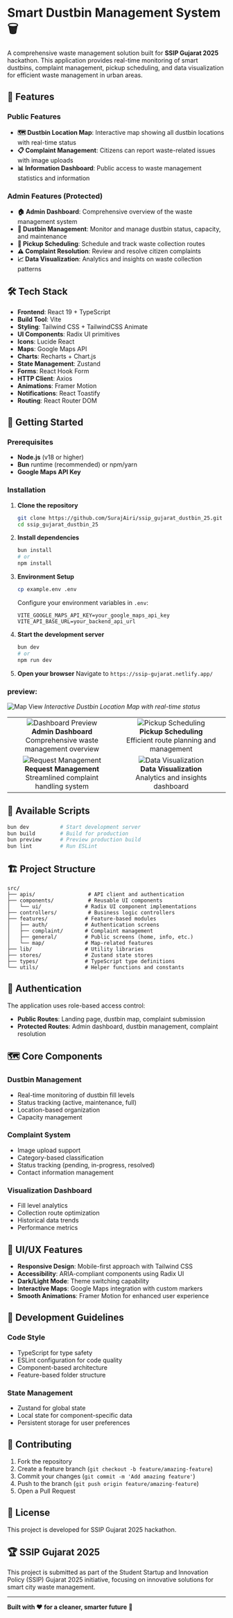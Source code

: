 # Smart Dustbin Management System 🗑️

A comprehensive waste management solution built for **SSIP Gujarat 2025** hackathon. This application provides real-time monitoring of smart dustbins, complaint management, pickup scheduling, and data visualization for efficient waste management in urban areas.

## 🌟 Features

### Public Features

- **🗺️ Dustbin Location Map**: Interactive map showing all dustbin locations with real-time status
- **📋 Complaint Management**: Citizens can report waste-related issues with image uploads
- **📊 Information Dashboard**: Public access to waste management statistics and information

### Admin Features (Protected)

- **🏠 Admin Dashboard**: Comprehensive overview of the waste management system
- **🔧 Dustbin Management**: Monitor and manage dustbin status, capacity, and maintenance
- **🚛 Pickup Scheduling**: Schedule and track waste collection routes
- **⚠️ Complaint Resolution**: Review and resolve citizen complaints
- **📈 Data Visualization**: Analytics and insights on waste collection patterns

## 🛠️ Tech Stack

- **Frontend**: React 19 + TypeScript
- **Build Tool**: Vite
- **Styling**: Tailwind CSS + TailwindCSS Animate
- **UI Components**: Radix UI primitives
- **Icons**: Lucide React
- **Maps**: Google Maps API
- **Charts**: Recharts + Chart.js
- **State Management**: Zustand
- **Forms**: React Hook Form
- **HTTP Client**: Axios
- **Animations**: Framer Motion
- **Notifications**: React Toastify
- **Routing**: React Router DOM

## 🚀 Getting Started

### Prerequisites

- **Node.js** (v18 or higher)
- **Bun** runtime (recommended) or npm/yarn
- **Google Maps API Key**

### Installation

1. **Clone the repository**

   ```bash
   git clone https://github.com/SurajAiri/ssip_gujarat_dustbin_25.git
   cd ssip_gujarat_dustbin_25
   ```

2. **Install dependencies**

   ```bash
   bun install
   # or
   npm install
   ```

3. **Environment Setup**

   ```bash
   cp example.env .env
   ```

   Configure your environment variables in `.env`:

   ```env
   VITE_GOOGLE_MAPS_API_KEY=your_google_maps_api_key
   VITE_API_BASE_URL=your_backend_api_url
   ```

4. **Start the development server**

   ```bash
   bun dev
   # or
   npm run dev
   ```

5. **Open your browser**
   Navigate to `https://ssip-gujarat.netlify.app/`

### preview:

<!-- ![Dashboard Preview](previews/dashboard.png)
_Admin Dashboard - Comprehensive waste management overview_ -->

![Map View](previews/map_bin.png)
_Interactive Dustbin Location Map with real-time status_

<table>
  <tr>
    <td align="center" width="50%">
      <img src="previews/dashboard.png" alt="Dashboard Preview" style="max-width:100%;height:auto;" /><br/>
      <strong>Admin Dashboard</strong><br/>
      Comprehensive waste management overview
    </td>
    <td align="center" width="50%">
      <img src="previews/pickup.png" alt="Pickup Scheduling" style="max-width:100%;height:auto;" /><br/>
      <strong>Pickup Scheduling</strong><br/>
      Efficient route planning and management
    </td>
  </tr>
  <tr>
    <td align="center" width="50%">
      <img src="previews/request.png" alt="Request Management" style="max-width:100%;height:auto;" /><br/>
      <strong>Request Management</strong><br/>
      Streamlined complaint handling system
    </td>
    <td align="center" width="50%">
      <img src="previews/visual.png" alt="Data Visualization" style="max-width:100%;height:auto;" /><br/>
      <strong>Data Visualization</strong><br/>
      Analytics and insights dashboard
    </td>
  </tr>
</table>

## 📝 Available Scripts

```bash
bun dev          # Start development server
bun build        # Build for production
bun preview      # Preview production build
bun lint         # Run ESLint
```

## 🏗️ Project Structure

```
src/
├── apis/                 # API client and authentication
├── components/           # Reusable UI components
│   └── ui/              # Radix UI component implementations
├── controllers/          # Business logic controllers
├── features/            # Feature-based modules
│   ├── auth/            # Authentication screens
│   ├── complaint/       # Complaint management
│   ├── general/         # Public screens (home, info, etc.)
│   └── map/             # Map-related features
├── lib/                 # Utility libraries
├── stores/              # Zustand state stores
├── types/               # TypeScript type definitions
└── utils/               # Helper functions and constants
```

## 🔐 Authentication

The application uses role-based access control:

- **Public Routes**: Landing page, dustbin map, complaint submission
- **Protected Routes**: Admin dashboard, dustbin management, complaint resolution

## 🗺️ Core Components

### Dustbin Management

- Real-time monitoring of dustbin fill levels
- Status tracking (active, maintenance, full)
- Location-based organization
- Capacity management

### Complaint System

- Image upload support
- Category-based classification
- Status tracking (pending, in-progress, resolved)
- Contact information management

### Visualization Dashboard

- Fill level analytics
- Collection route optimization
- Historical data trends
- Performance metrics

## 🎨 UI/UX Features

- **Responsive Design**: Mobile-first approach with Tailwind CSS
- **Accessibility**: ARIA-compliant components using Radix UI
- **Dark/Light Mode**: Theme switching capability
- **Interactive Maps**: Google Maps integration with custom markers
- **Smooth Animations**: Framer Motion for enhanced user experience

## 🔧 Development Guidelines

### Code Style

- TypeScript for type safety
- ESLint configuration for code quality
- Component-based architecture
- Feature-based folder structure

### State Management

- Zustand for global state
- Local state for component-specific data
- Persistent storage for user preferences

## 🤝 Contributing

1. Fork the repository
2. Create a feature branch (`git checkout -b feature/amazing-feature`)
3. Commit your changes (`git commit -m 'Add amazing feature'`)
4. Push to the branch (`git push origin feature/amazing-feature`)
5. Open a Pull Request

## 📄 License

This project is developed for SSIP Gujarat 2025 hackathon.

## 🏆 SSIP Gujarat 2025

This project is submitted as part of the Student Startup and Innovation Policy (SSIP) Gujarat 2025 initiative, focusing on innovative solutions for smart city waste management.

---

**Built with ❤️ for a cleaner, smarter future** 🌱
